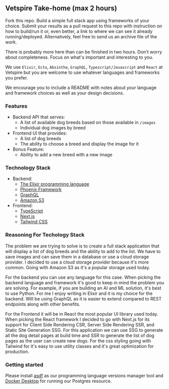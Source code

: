 ## Vetspire Take-home (max 2 hours)

Fork this repo. Build a simple full stack app using frameworks of your choice. Submit your results as a pull request
to this repo with instruction on how to build/run it or, even better, a link to where we can see it already
running/deployed. Alternatively, feel free to send us an archive file of the work.

There is probably more here than can be finished in two hours. Don't worry about completeness. Focus on what's
important and interesting to you.

We use `Elixir`, `Ecto`, `Absinthe`, `GraphQL`, `Typescript/Javascript` and `React` at Vetspire but you are welcome to use
whatever languages and frameworks you prefer.

We encourage you to include a README with notes about your language and framework choices as well as your design
decisions.

### Features

- Backend API that serves:
  - A list of available dog breeds based on those available in `/images`
  - Individual dog images by breed
- Frontend UI that provides:
  - A list of dog breeds
  - The ability to choose a breed and display the image for it
- Bonus Feature:
  - Ability to add a new breed with a new image

### Technology Stack

- Backend:
  - [The Elixir programming language](https://elixir-lang.org/)
  - [Phoenix Framework](https://www.phoenixframework.org/)
  - [GraphQL](https://graphql.org/)
  - [Amazon S3](https://aws.amazon.com/s3/)
- Frontend:
  - [TypeScript](https://www.typescriptlang.org/)
  - [Next.js](https://nextjs.org/)
  - [Tailwind CSS](https://tailwindcss.com/)

### Reasoning For Techology Stack

The problem we are trying to solve is to create a full stack application that will display a list of dog breeds and the ability to add to the list. We have to save images and can save them in a database or use a cloud storage provider. I decided to use a cloud storage provider because it's more common. Going with Amazon S3 as it's a popular storage used today.

For the backend you can use any language for this case. When picking the backend language and framework it's good to keep in mind the problem you are solving. For example, if you are building an AI and ML solution, it's best to use Python. For me I enjoy writing in Elixir and it is my choice for the backend. Will be using GraphQL as it is easier to extend compared to REST endpoints along with other benefits.

For the Frontend it will be in React the most popular UI library used today. When picking the React framework I decided to go with Next.js for its support for Client Side Rendering CSR, Server Side Rendering SSR, and Static Site Generation SSG. For this application we can use SSG to generate all the dog detail pages at build time and SSR to generate the list of dog pages as the user can create new dogs. For the css styling going with Tailwind for it's easy to use utility classes and it's great optimization for production.

### Getting started

Please install [asdf](https://asdf-vm.com/guide/getting-started.html) as our programming language versions manager tool and [Docker Desktop](https://www.docker.com/products/docker-desktop/) for running our Postgres resource.
